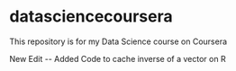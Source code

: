# datasciencecoursera
This repository is for my Data Science course on Coursera

New Edit -- Added Code to cache inverse of a vector on R
